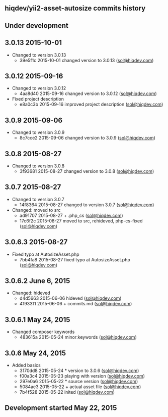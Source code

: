 hiqdev/yii2-asset-autosize commits history
------------------------------------------

## Under development


## 3.0.13 2015-10-01

- Changed to version 3.0.13
    - 39e5f1c 2015-10-01 changed version to 3.0.13 (sol@hiqdev.com)

## 3.0.12 2015-09-16

- Changed to version 3.0.12
    - 4aa8d40 2015-09-16 changed version to 3.0.12 (sol@hiqdev.com)
- Fixed project description
    - e8a0c3b 2015-09-16 improved project description (sol@hiqdev.com)

## 3.0.9 2015-09-06

- Changed to version 3.0.9
    - 8c7cce2 2015-09-06 changed version to 3.0.9 (sol@hiqdev.com)

## 3.0.8 2015-08-27

- Changed to version 3.0.8
    - 3f93681 2015-08-27 changed version to 3.0.8 (sol@hiqdev.com)

## 3.0.7 2015-08-27

- Changed to version 3.0.7
    - 14f8364 2015-08-27 changed to version 3.0.7 (sol@hiqdev.com)
- Changed: moved to src
    - ad91707 2015-08-27 + .php_cs (sol@hiqdev.com)
    - 17c6f2c 2015-08-27 moved to src, rehideved, php-cs-fixed (sol@hiqdev.com)

## 3.0.6.3 2015-08-27

- Fixed typo at AutosizeAsset.php
    - 7bb4fa8 2015-08-27 fixed typo at AutosizeAsset.php (sol@hiqdev.com)

## 3.0.6.2 June 6, 2015

- Changed: hideved
    - d4d5663 2015-06-06 hideved (sol@hiqdev.com)
    - 4193311 2015-06-06 + commits.md (sol@hiqdev.com)

## 3.0.6.1 May 24, 2015

- Changed composer keywords
    - 483615a 2015-05-24 minor:keywords (sol@hiqdev.com)

## 3.0.6 May 24, 2015

- Added basics
    - 3170dd8 2015-05-24 * version to 3.0.6 (sol@hiqdev.com)
    - f00a3c4 2015-05-23 playing with version (sol@hiqdev.com)
    - 297e0a6 2015-05-22 * source version (sol@hiqdev.com)
    - 5084ae3 2015-05-22 + actual asset file (sol@hiqdev.com)
    - 7b4f528 2015-05-22 inited (sol@hiqdev.com)

## Development started May 22, 2015

